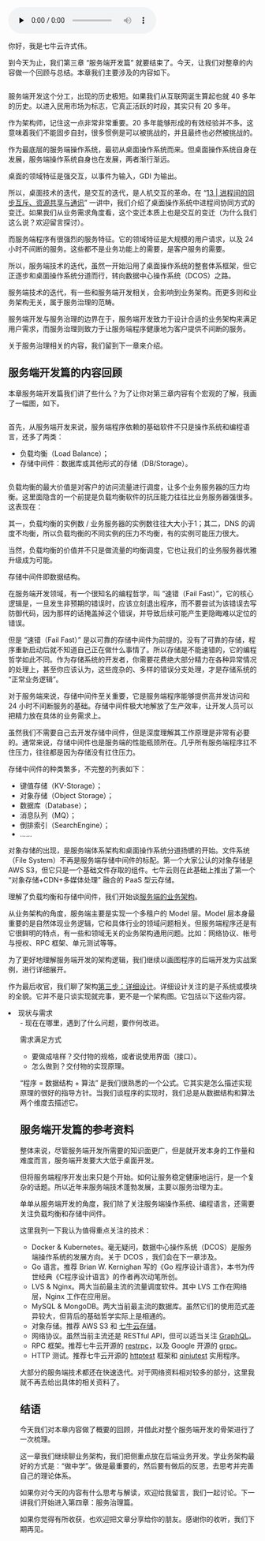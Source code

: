 <audio id="audio" title="46 | 服务端开发篇：回顾与总结" controls="" preload="none"><source id="mp3" src="https://static001.geekbang.org/resource/audio/ee/ef/eebdaefa2fa73984ab37eda345fe43ef.mp3"></audio>

你好，我是七牛云许式伟。

到今天为止，我们第三章 “服务端开发篇” 就要结束了。今天，让我们对整章的内容做一个回顾与总结。本章我们主要涉及的内容如下。

<img src="https://static001.geekbang.org/resource/image/c2/74/c27e45e3ed686e4f007b6df957ba1b74.png" alt="">

服务端开发这个分工，出现的历史极短。如果我们从互联网诞生算起也就 40 多年的历史。以进入民用市场为标志，它真正活跃的时段，其实只有 20 多年。

作为架构师，记住这一点非常非常重要。20 多年能够形成的有效经验并不多。这意味着我们不能固步自封，很多惯例是可以被挑战的，并且最终也必然被挑战的。

作为最底层的服务端操作系统，最初从桌面操作系统而来。但桌面操作系统自身在发展，服务端操作系统自身也在发展，两者渐行渐远。

桌面的领域特征是强交互，以事件为输入，GDI 为输出。

所以，桌面技术的迭代，是交互的迭代，是人机交互的革命。在 “[13 | 进程间的同步互斥、资源共享与通讯](https://time.geekbang.org/column/article/97617)” 一讲中，我们介绍了桌面操作系统中进程间协同方式的变迁。如果我们从业务需求角度看，这个变迁本质上也是交互的变迁（为什么我们这么说？欢迎留言探讨）。

而服务端程序有很强烈的服务特征。它的领域特征是大规模的用户请求，以及 24 小时不间断的服务。这些都不是业务功能上的需要，是客户服务的需要。

所以，服务端技术的迭代，虽然一开始沿用了桌面操作系统的整套体系框架，但它正逐步和桌面操作系统分道而行，转向数据中心操作系统（DCOS）之路。

服务端技术的迭代，有一些和服务端开发相关，会影响到业务架构。而更多则和业务架构无关，属于服务治理的范畴。

服务端开发与服务治理的边界在于，服务端开发致力于设计合适的业务架构来满足用户需求，而服务治理则致力于让服务端程序健康地为客户提供不间断的服务。

关于服务治理相关的内容，我们留到下一章来介绍。

## 服务端开发篇的内容回顾

本章服务端开发篇我们讲了些什么？为了让你对第三章内容有个宏观的了解，我画了一幅图，如下。

<img src="https://static001.geekbang.org/resource/image/0b/7c/0b39991f3d579bccdf331b001cd9247c.png" alt="">

首先，从服务端开发来说，服务端程序依赖的基础软件不只是操作系统和编程语言，还多了两类：

- 负载均衡（Load Balance）；
- 存储中间件：数据库或其他形式的存储（DB/Storage）。

<img src="https://static001.geekbang.org/resource/image/d2/91/d2e0682e63b374dde55a1eef79ee5d91.png" alt="">

负载均衡的最大价值是对客户的访问流量进行调度，让多个业务服务器的压力均衡。这里面隐含的一个前提是负载均衡软件的抗压能力往往比业务服务器强很多。 这表现在：

其一，负载均衡的实例数 / 业务服务器的实例数往往大大小于1；其二，DNS 的调度不均衡，所以负载均衡的不同实例的压力不均衡，有的实例可能压力很大。

当然，负载均衡的价值并不只是做流量的均衡调度，它也让我们的业务服务器优雅升级成为可能。

存储中间件即数据结构。

在服务端开发领域，有一个很知名的编程哲学，叫 “速错（Fail Fast）”，它的核心逻辑是，一旦发生非预期的错误时，应该立刻退出程序，而不要尝试为该错误去写防御代码，因为那样的话掩盖掉这个错误，并导致后续可能产生更隐晦难以定位的错误。

但是 “速错（Fail Fast）” 是以可靠的存储中间件为前提的。没有了可靠的存储，程序重新启动后就不知道自己正在做什么事情了。所以存储是不能速错的，它的编程哲学如此不同。作为存储系统的开发者，你需要花费绝大部分精力在各种异常情况的处理上，甚至你应该认为，这些庞杂的、多样的错误分支处理，才是存储系统的 “正常业务逻辑”。

对于服务端来说，存储中间件至关重要，它是服务端程序能够提供高并发访问和 24 小时不间断服务的基础。存储中间件极大地解放了生产效率，让开发人员可以把精力放在具体的业务需求上。

虽然我们不需要自己去开发存储中间件，但是深度理解其工作原理是非常有必要的。通常来说，存储中间件也是服务端的性能瓶颈所在。几乎所有服务端程序扛不住压力，往往都是因为存储没有扛住压力。

存储中间件的种类繁多，不完整的列表如下：

- 键值存储（KV-Storage）；
- 对象存储（Object Storage）；
- 数据库（Database）；
- 消息队列（MQ）；
- 倒排索引（SearchEngine）；
- ......

对象存储的出现，是服务端体系架构和桌面操作系统分道扬镳的开始。文件系统（File System）不再是服务端存储中间件的标配。第一个大家公认的对象存储是 AWS S3，但它只是一个基础文件存取的组件。七牛云则在此基础上推出了第一个 “对象存储+CDN+多媒体处理” 融合的 PaaS 型云存储。

理解了负载均衡和存储中间件，我们开始谈[服务端的业务架构](https://time.geekbang.org/column/article/134384)。

从业务架构的角度，服务端主要是实现一个多租户的 Model 层。Model 层本身最重要的是自然体现业务逻辑，它和具体行业的领域问题相关。但服务端程序还是有它很鲜明的特点，有一些和领域无关的业务架构通用问题。比如：网络协议、帐号与授权、RPC 框架、单元测试等等。

为了更好地理解服务端开发的架构逻辑，我们继续以画图程序的后端开发为实战案例，进行详细展开。

作为最后收官，我们聊了架构[第三步：详细设计](https://time.geekbang.org/column/article/142032)。详细设计关注的是子系统或模块的全貌。它并不是只谈实现就完事，更不是一个架构图。它包括以下这些内容。

<li>
现状与需求
<ul>
- 现在在哪里，遇到了什么问题，要作何改进。

需求满足方式

- 要做成啥样？交付物的规格，或者说使用界面（接口）。
- 怎么做到？交付物的实现原理。

“程序 = 数据结构 + 算法” 是我们很熟悉的一个公式。它其实是怎么描述实现原理的很好的指导方针。当我们谈程序的实现时，我们总是从数据结构和算法两个维度去描述它。

## 服务端开发篇的参考资料

整体来说，尽管服务端开发所需要的知识面更广，但是就开发本身的工作量和难度而言，服务端开发要大大低于桌面开发。

但将服务端程序开发出来只是个开始。如何让服务稳定健康地运行，是一个复杂的话题。所以近年来服务端技术蓬勃发展，主要以服务治理为主。

单单从服务端开发的角度，我们除了关注服务端操作系统、编程语言，还需要关注负载均衡和存储中间件。

这里我列一下我认为值得重点关注的技术：

- Docker &amp; Kubernetes。毫无疑问，数据中心操作系统（DCOS）是服务端操作系统的发展方向。关于 DCOS ，我们会在下一章涉及。
- Go 语言。推荐 Brian W. Kernighan 写的《Go 程序设计语言》，本书为传世经典《C程序设计语言》的作者再次动笔所创。
- LVS &amp; Nginx。两大当前最主流的流量调度软件。其中 LVS 工作在网络层，Nginx 工作在应用层。
- MySQL &amp; MongoDB。两大当前最主流的数据库。虽然它们的使用范式差异较大，但背后的基础哲学实际上是相通的。
- 对象存储。推荐 AWS S3 和 [七牛云存储](//https://www.qiniu.com)。
- 网络协议。虽然当前主流还是 RESTful API，但可以适当关注 [GraphQL](https://graphql.org)。
- RPC 框架。推荐七牛云开源的 [restrpc](https://github.com/qiniu/http)，以及 Google 开源的 [grpc](https://github.com/grpc/grpc-go)。
- HTTP 测试。推荐七牛云开源的 [httptest](https://github.com/qiniu/httptest) 框架和 [qiniutest](https://github.com/qiniu/qiniutest) 实用程序。

大部分的服务端技术都还在快速迭代。对于网络资料相对较多的部分，这里我就不再去给出具体的相关资料了。

## 结语

今天我们对本章内容做了概要的回顾，并借此对整个服务端开发的骨架进行了一次梳理。

这一章我们继续聊业务架构，我们把侧重点放在后端业务开发。学业务架构最好的方式是：“做中学”。做是最重要的，然后要有做后的反思，去思考并完善自己的理论体系。

如果你对今天的内容有什么思考与解读，欢迎给我留言，我们一起讨论。下一讲我们开始进入第四章：服务治理篇。

如果你觉得有所收获，也欢迎把文章分享给你的朋友。感谢你的收听，我们下期再见。

